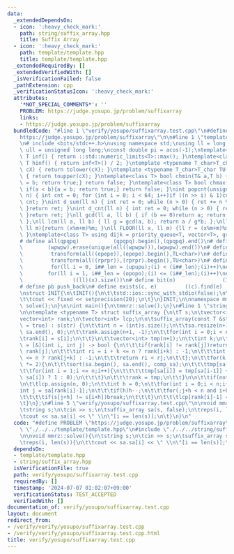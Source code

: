 ```yaml
---
data:
  _extendedDependsOn:
  - icon: ':heavy_check_mark:'
    path: string/suffix_array.hpp
    title: Suffix Array
  - icon: ':heavy_check_mark:'
    path: template/template.hpp
    title: template/template.hpp
  _extendedRequiredBy: []
  _extendedVerifiedWith: []
  _isVerificationFailed: false
  _pathExtension: cpp
  _verificationStatusIcon: ':heavy_check_mark:'
  attributes:
    '*NOT_SPECIAL_COMMENTS*': ''
    PROBLEM: https://judge.yosupo.jp/problem/suffixarray
    links:
    - https://judge.yosupo.jp/problem/suffixarray
  bundledCode: "#line 1 \"verify/yosupo/suffixarray.test.cpp\"\n#define PROBLEM \"\
    https://judge.yosupo.jp/problem/suffixarray\"\n\n#line 1 \"template/template.hpp\"\
    \n# include <bits/stdc++.h>\nusing namespace std;\nusing ll = long long;\nusing\
    \ ull = unsigned long long;\nconst double pi = acos(-1);\ntemplate<class T>constexpr\
    \ T inf() { return ::std::numeric_limits<T>::max(); }\ntemplate<class T>constexpr\
    \ T hinf() { return inf<T>() / 2; }\ntemplate <typename T_char>T_char TL(T_char\
    \ cX) { return tolower(cX); }\ntemplate <typename T_char>T_char TU(T_char cX)\
    \ { return toupper(cX); }\ntemplate<class T> bool chmin(T& a,T b) { if(a > b){a\
    \ = b; return true;} return false; }\ntemplate<class T> bool chmax(T& a,T b) {\
    \ if(a < b){a = b; return true;} return false; }\nint popcnt(unsigned long long\
    \ n) { int cnt = 0; for (int i = 0; i < 64; i++)if ((n >> i) & 1)cnt++; return\
    \ cnt; }\nint d_sum(ll n) { int ret = 0; while (n > 0) { ret += n % 10; n /= 10;\
    \ }return ret; }\nint d_cnt(ll n) { int ret = 0; while (n > 0) { ret++; n /= 10;\
    \ }return ret; }\nll gcd(ll a, ll b) { if (b == 0)return a; return gcd(b, a%b);\
    \ };\nll lcm(ll a, ll b) { ll g = gcd(a, b); return a / g*b; };\nll MOD(ll x,\
    \ ll m){return (x%m+m)%m; }\nll FLOOR(ll x, ll m) {ll r = (x%m+m)%m; return (x-r)/m;\
    \ }\ntemplate<class T> using dijk = priority_queue<T, vector<T>, greater<T>>;\n\
    # define all(qpqpq)           (qpqpq).begin(),(qpqpq).end()\n# define UNIQUE(wpwpw)\
    \        (wpwpw).erase(unique(all((wpwpw))),(wpwpw).end())\n# define LOWER(epepe)\
    \         transform(all((epepe)),(epepe).begin(),TL<char>)\n# define UPPER(rprpr)\
    \         transform(all((rprpr)),(rprpr).begin(),TU<char>)\n# define rep(i,upupu)\
    \         for(ll i = 0, i##_len = (upupu);(i) < (i##_len);(i)++)\n# define reps(i,opopo)\
    \        for(ll i = 1, i##_len = (opopo);(i) <= (i##_len);(i)++)\n# define len(x)\
    \                ((ll)(x).size())\n# define bit(n)               (1LL << (n))\n\
    # define pb push_back\n# define exists(c, e)         ((c).find(e) != (c).end())\n\
    \nstruct INIT{\n\tINIT(){\n\t\tstd::ios::sync_with_stdio(false);\n\t\tstd::cin.tie(0);\n\
    \t\tcout << fixed << setprecision(20);\n\t}\n}INIT;\n\nnamespace mmrz {\n\tvoid\
    \ solve();\n}\n\nint main(){\n\tmmrz::solve();\n}\n#line 1 \"string/suffix_array.hpp\"\
    \n\ntemplate <typename T> struct suffix_array {\n\tT s;\n\tvector<int> sa;\n\t\
    vector<int> rank;\n\tvector<int> lcp;\n\n\tsuffix_array(const T &str, bool gen_lcp\
    \ = true) : s(str) {\n\t\tint n = (int)s.size();\n\t\tsa.resize(n+1);\n\t\tiota(sa.begin(),\
    \ sa.end(), 0);\n\t\trank.assign(n+1, -1);\n\t\tfor(int i = 0;i < n;i++){\n\t\t\
    \trank[i] = s[i];\n\t\t}\n\t\tvector<int> tmp(n+1);\n\t\tint k;\n\t\tauto comp_sa\
    \ = [&](int i, int j) -> bool {\n\t\t\tif(rank[i] != rank[j])return rank[i] <\
    \ rank[j];\n\t\t\tint ri = i + k <= n ? rank[i+k] : -1;\n\t\t\tint rj = j + k\
    \ <= n ? rank[j+k] : -1;\n\t\t\treturn ri < rj;\n\t\t};\n\t\tfor(k = 1;k <= n;k\
    \ *= 2){\n\t\t\tsort(sa.begin(), sa.end(), comp_sa);\n\t\t\ttmp[sa[0]] = 0;\n\t\
    \t\tfor(int i = 1;i <= n;i++){\n\t\t\t\ttmp[sa[i]] = tmp[sa[i-1]] + (comp_sa(sa[i-1],\
    \ sa[i]) ? 1 : 0);\n\t\t\t}\n\t\t\trank = tmp;\n\t\t}\n\n\t\tif(not gen_lcp)return;\n\
    \n\t\tlcp.assign(n, 0);\n\t\tint h = 0;\n\t\tfor(int i = 0;i < n;i++){\n\t\t\t\
    int j = sa[rank[i]-1];\n\t\t\tif(h)h--;\n\t\t\tfor(;j+h < n and i+h < n;h++){\n\
    \t\t\t\tif(s[j+h] != s[i+h])break;\n\t\t\t}\n\t\t\tlcp[rank[i]-1] = h;\n\t\t}\n\
    \t}\n};\n#line 5 \"verify/yosupo/suffixarray.test.cpp\"\n\nvoid mmrz::solve(){\n\
    \tstring s;\n\tcin >> s;\n\tsuffix_array sa(s, false);\n\treps(i, len(s)){\n\t\
    \tcout << sa.sa[i] << \" \\n\"[i == len(s)];\n\t}\n}\n"
  code: "#define PROBLEM \"https://judge.yosupo.jp/problem/suffixarray\"\n\n#include\
    \ \"./../../template/template.hpp\"\n#include \"./../../string/suffix_array.hpp\"\
    \n\nvoid mmrz::solve(){\n\tstring s;\n\tcin >> s;\n\tsuffix_array sa(s, false);\n\
    \treps(i, len(s)){\n\t\tcout << sa.sa[i] << \" \\n\"[i == len(s)];\n\t}\n}\n"
  dependsOn:
  - template/template.hpp
  - string/suffix_array.hpp
  isVerificationFile: true
  path: verify/yosupo/suffixarray.test.cpp
  requiredBy: []
  timestamp: '2024-07-07 01:02:07+09:00'
  verificationStatus: TEST_ACCEPTED
  verifiedWith: []
documentation_of: verify/yosupo/suffixarray.test.cpp
layout: document
redirect_from:
- /verify/verify/yosupo/suffixarray.test.cpp
- /verify/verify/yosupo/suffixarray.test.cpp.html
title: verify/yosupo/suffixarray.test.cpp
---
```

